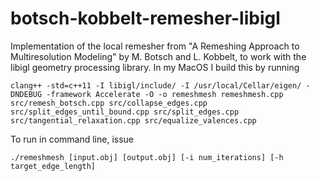 # botsch-kobbelt-remesher-libigl
Implementation of the local remesher from "A Remeshing Approach to Multiresolution Modeling" by M. Botsch and L. Kobbelt, to work with the libigl geometry processing library. In my MacOS I build this by running
```
clang++ -std=c++11 -I libigl/include/ -I /usr/local/Cellar/eigen/ -DNDEBUG -framework Accelerate -O -o remeshmesh remeshmesh.cpp src/remesh_botsch.cpp src/collapse_edges.cpp src/split_edges_until_bound.cpp src/split_edges.cpp src/tangential_relaxation.cpp src/equalize_valences.cpp

```

To run in command line, issue
```
./remeshmesh [input.obj] [output.obj] [-i num_iterations] [-h target_edge_length]
```

